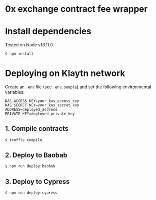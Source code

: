 # 0x exchange contract fee wrapper

# Install dependencies

Tested on Node v16.11.0.

```bash
$ npm install
```

# Deploying on Klaytn network
Create an `.env` file (see `.env.sample`) and set the following environmental variables:
```
KAS_ACCESS_KEY=your_kas_access_key
KAS_SECRET_KEY=your_kas_secret_key
ADDRESS=deployed_address
PRIVATE_KEY=deployed_private_key
```

## 1. Compile contracts
```bash
$ truffle compile
```

## 2. Deploy to Baobab
```bash
$ npm run deploy:baobab
```

## 3. Deploy to Cypress
```bash
$ npm run deploy:cypress
```
